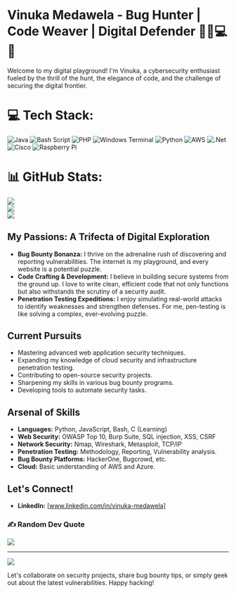 # Vinuka Medawela - Bug Hunter | Code Weaver | Digital Defender 🕵️‍♂️💻💥

Welcome to my digital playground! I'm Vinuka, a cybersecurity enthusiast fueled by the thrill of the hunt, the elegance of code, and the challenge of securing the digital frontier.

# 💻 Tech Stack:
![Java](https://img.shields.io/badge/java-%23ED8B00.svg?style=for-the-badge&logo=openjdk&logoColor=white) ![Bash Script](https://img.shields.io/badge/bash_script-%23121011.svg?style=for-the-badge&logo=gnu-bash&logoColor=white) ![PHP](https://img.shields.io/badge/php-%23777BB4.svg?style=for-the-badge&logo=php&logoColor=white) ![Windows Terminal](https://img.shields.io/badge/Windows%20Terminal-%234D4D4D.svg?style=for-the-badge&logo=windows-terminal&logoColor=white) ![Python](https://img.shields.io/badge/python-3670A0?style=for-the-badge&logo=python&logoColor=ffdd54) ![AWS](https://img.shields.io/badge/AWS-%23FF9900.svg?style=for-the-badge&logo=amazon-aws&logoColor=white) ![.Net](https://img.shields.io/badge/.NET-5C2D91?style=for-the-badge&logo=.net&logoColor=white) ![Cisco](https://img.shields.io/badge/cisco-%23049fd9.svg?style=for-the-badge&logo=cisco&logoColor=black) ![Raspberry Pi](https://img.shields.io/badge/-Raspberry_Pi-C51A4A?style=for-the-badge&logo=Raspberry-Pi)
# 📊 GitHub Stats:
![](https://github-readme-stats.vercel.app/api?username=VinukaMedawela&theme=merko&hide_border=false&include_all_commits=false&count_private=false)<br/>
![](https://nirzak-streak-stats.vercel.app/?user=VinukaMedawela&theme=merko&hide_border=false)<br/>
![](https://github-readme-stats.vercel.app/api/top-langs/?username=VinukaMedawela&theme=merko&hide_border=false&include_all_commits=false&count_private=false&layout=compact)


## My Passions: A Trifecta of Digital Exploration

* **Bug Bounty Bonanza:** I thrive on the adrenaline rush of discovering and reporting vulnerabilities. The internet is my playground, and every website is a potential puzzle.
* **Code Crafting & Development:** I believe in building secure systems from the ground up. I love to write clean, efficient code that not only functions but also withstands the scrutiny of a security audit.
* **Penetration Testing Expeditions:** I enjoy simulating real-world attacks to identify weaknesses and strengthen defenses. For me, pen-testing is like solving a complex, ever-evolving puzzle.

## Current Pursuits

* Mastering advanced web application security techniques.
* Expanding my knowledge of cloud security and infrastructure penetration testing.
* Contributing to open-source security projects.
* Sharpening my skills in various bug bounty programs.
* Developing tools to automate security tasks.

## Arsenal of Skills

* **Languages:** Python, JavaScript, Bash, C (Learning)
* **Web Security:** OWASP Top 10, Burp Suite, SQL injection, XSS, CSRF
* **Network Security:** Nmap, Wireshark, Metasploit, TCP/IP
* **Penetration Testing:** Methodology, Reporting, Vulnerability analysis.
* **Bug Bounty Platforms:** HackerOne, Bugcrowd, etc.
* **Cloud:** Basic understanding of AWS and Azure.

<!-- ## Projects & Contributions'

* **[Project: Bug Bounty Write-ups](link_to_repository):** A collection of my bug bounty write-ups, detailing the vulnerabilities I've found and how I exploited them.
* **[Project: Security Tool Development](link_to_repository):** A project where I develop security tools to automate pentesting and bug hunting.
* **[Project: Personal Website/Portfolio](Link to website):** A website where I showcase my skills and projects.
* **[Project: CTF writeups](Link to CTF repository):** My repository of CTF writeups. -->

## Let's Connect!

* **LinkedIn:** [www.linkedin.com/in/vinuka-medawela]
<!--* **Twitter:** [Your Twitter Profile URL (Optional)]
* **Portfolio:** [Your Portfolio URL (Optional)]-->
### ✍️ Random Dev Quote
![](https://quotes-github-readme.vercel.app/api?type=horizontal&theme=radical)

---
[![](https://visitcount.itsvg.in/api?id=VinukaMedawela&icon=0&color=1)](https://visitcount.itsvg.in)

Let's collaborate on security projects, share bug bounty tips, or simply geek out about the latest vulnerabilities. Happy hacking!
